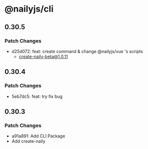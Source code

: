 # @nailyjs/cli

## 0.30.5

### Patch Changes

- d25d072: feat: create command & change @nailyjs/vue 's scripts
  - create-naily-beta@1.0.11

## 0.30.4

### Patch Changes

- 5eb7dc5: feat: try fix bug

## 0.30.3

### Patch Changes

- a91a891: Add CLI Package
- Add create-naily
